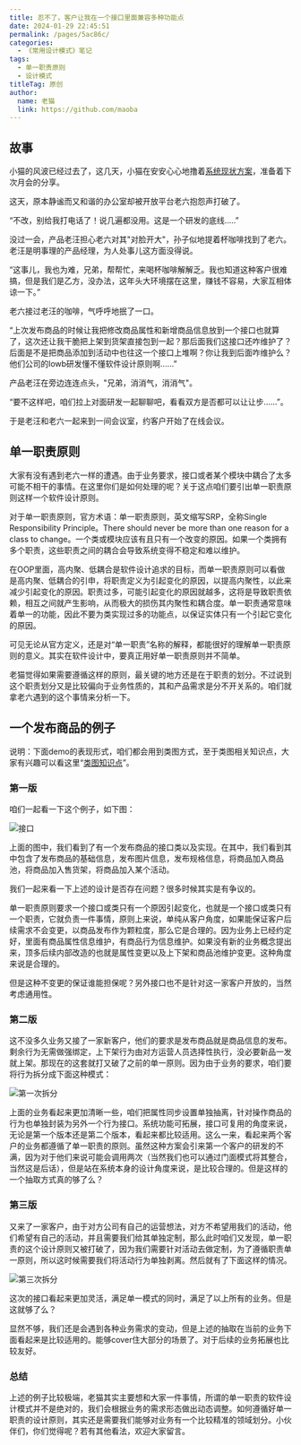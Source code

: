 ```yaml
---
title: 忍不了，客户让我在一个接口里面兼容多种功能点
date: 2024-01-29 22:45:51
permalink: /pages/5ac86c/
categories:
  - 《常用设计模式》笔记
tags:
  - 单一职责原则
  - 设计模式
titleTag: 原创      
author: 
  name: 老猫
  link: https://github.com/maoba
---
```

## 故事
小猫的风波已经过去了，这几天，小猫在安安心心地撸着[系统现状方案](https://mp.weixin.qq.com/s/3b4d69K-fhQshswhrUrFHg)，准备着下次月会的分享。

这天，原本静谧而又和谐的办公室却被开放平台老六抱怨声打破了。

“不改，别给我打电话了！说几遍都没用。这是一个研发的底线.....”

没过一会，产品老汪担心老六对其"对脸开大"，孙子似地提着杯咖啡找到了老六。老汪是明事理的产品经理，为人处事儿这方面没得说。

“这事儿，我也为难，兄弟，帮帮忙，来喝杯咖啡解解乏。我也知道这种客户很难搞，但是我们是乙方，没办法，这年头大环境摆在这里，赚钱不容易，大家互相体谅一下。”

老六接过老汪的咖啡，气呼呼地抿了一口。

<!-- more -->

“上次发布商品的时候让我把修改商品属性和新增商品信息放到一个接口也就算了，这次还让我干脆把上架到货架直接包到一起？那后面我们这接口还咋维护了？后面是不是把商品添加到活动中也往这一个接口上堆啊？你让我到后面咋维护么？他们公司的lowb研发懂不懂软件设计原则啊......”

产品老汪在旁边连连点头，"兄弟，消消气，消消气"。

“要不这样吧，咱们拉上对面研发一起聊聊吧，看看双方是否都可以让让步......”。

于是老汪和老六一起来到一间会议室，约客户开始了在线会议。

## 单一职责原则
大家有没有遇到老六一样的遭遇。由于业务要求，接口或者某个模块中耦合了太多可能不相干的事情。在这里你们是如何处理的呢？关于这点咱们要引出单一职责原则这样一个软件设计原则。

对于单一职责原则，官方术语：单一职责原则，英文缩写SRP，全称Single Responsibility Principle。There should never be more than one reason for a class to change。一个类或模块应该有且只有一个改变的原因。如果一个类拥有多个职责，这些职责之间的耦合会导致系统变得不稳定和难以维护。

在OOP里面，高内聚、低耦合是软件设计追求的目标，而单一职责原则可以看做是高内聚、低耦合的引申，将职责定义为引起变化的原因，以提高内聚性，以此来减少引起变化的原因。职责过多，可能引起变化的原因就越多，这将是导致职责依赖，相互之间就产生影响，从而极大的损伤其内聚性和耦合度。单一职责通常意味着单一的功能，因此不要为类实现过多的功能点，以保证实体只有一个引起它变化的原因。


可见无论从官方定义，还是对“单一职责”名称的解释，都能很好的理解单一职责原则的意义。其实在软件设计中，要真正用好单一职责原则并不简单。

老猫觉得如果需要遵循这样的原则，最关键的地方还是在于职责的划分。不过说到这个职责划分又是比较偏向于业务性质的，其和产品需求是分不开关系的。咱们就拿老六遇到的这个事情来分析一下。

## 一个发布商品的例子
说明：下面demo的表现形式，咱们都会用到类图方式，至于类图相关知识点，大家有兴趣可以看这里“[类图知识点](https://mp.weixin.qq.com/s/Xi-DV4UqKXr_W-L0xBhRWA)”。

### 第一版
咱们一起看一下这个例子，如下图：

![接口](https://cdn.ktdaddy.com/architecture/design_rule/demo_1.png)

上面的图中，我们看到了有一个发布商品的接口类以及实现。在其中，我们看到其中包含了发布商品的基础信息，发布图片信息，发布规格信息，将商品加入商品池，将商品加入售货架，将商品加入某个活动。

我们一起来看一下上述的设计是否存在问题？很多时候其实是有争议的。

单一职责原则要求一个接口或类只有一个原因引起变化，也就是一个接口或类只有一个职责，它就负责一件事情，原则上来说，单纯从客户角度，如果能保证客户后续需求不会变更，以商品发布作为颗粒度，那么它是合理的。因为业务上已经约定好，里面有商品属性信息维护，有商品行为信息维护。如果没有新的业务概念提出来，顶多后续内部改造的也就是属性变更以及上下架和商品池维护变更。这种角度来说是合理的。

但是这种不变更的保证谁能担保呢？另外接口也不是针对这一家客户开放的，当然考虑通用性。

### 第二版

这不没多久业务又接了一家新客户，他们的要求是发布商品就是商品信息的发布。剩余行为无需做强绑定，上下架行为由对方运营人员选择性执行，没必要新品一发就上架。那现在的这套就打又破了之前的单一原则。因为由于业务的要求，咱们要将行为拆分成下面这种模式：

![第一次拆分](https://cdn.ktdaddy.com/architecture/design_rule/demo_2.png)

上面的业务看起来更加清晰一些，咱们把属性同步设置单独抽离，针对操作商品的行为也单独封装为另外一个行为接口。系统功能可拓展，接口可复用的角度来说，无论是第一个版本还是第二个版本，看起来都比较适用。这么一来，看起来两个客户的业务都遵循了单一职责的原则。虽然这种方案会引来第一个客户的研发的不满，因为对于他们来说可能会调用两次（当然我们也可以通过门面模式将其整合，当然这是后话），但是站在系统本身的设计角度来说，是比较合理的。但是这样的一个抽取方式真的够了么？

### 第三版

又来了一家客户，由于对方公司有自己的运营想法，对方不希望用我们的活动，他们希望有自己的活动，并且需要我们给其单独定制，那么此时咱们又发现，单一职责的这个设计原则又被打破了，因为我们需要针对活动去做定制，为了遵循职责单一原则，所以这时候需要我们将活动行为单独剥离。然后就有了下面这样的情况。

![第三次拆分](https://cdn.ktdaddy.com/architecture/design_rule/demo_3.png)

这次的接口看起来更加灵活，满足单一模式的同时，满足了以上所有的业务。但是这就够了么？

显然不够，我们还是会遇到各种业务需求的变动，但是上述的抽取在当前的业务下面看起来是比较适用的。能够cover住大部分的场景了。对于后续的业务拓展也比较友好。

### 总结
上述的例子比较极端，老猫其实主要想和大家一件事情，所谓的单一职责的软件设计模式并不是绝对的，我们会根据业务的需求形态做出动态调整。如何遵循好单一职责的设计原则，其实还是需要我们能够对业务有一个比较精准的领域划分。小伙伴们，你们觉得呢？若有其他看法，欢迎大家留言。

